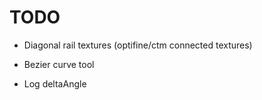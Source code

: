 # TODO
- Diagonal rail textures (optifine/ctm connected textures)

- Bezier curve tool

- Log deltaAngle